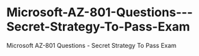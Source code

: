 # Microsoft-AZ-801-Questions---Secret-Strategy-To-Pass-Exam
Microsoft AZ-801 Questions - Secret Strategy To Pass Exam

